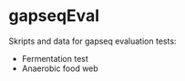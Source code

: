 # gapseqEval

Skripts and data for gapseq evaluation tests:

- Fermentation test
- Anaerobic food web